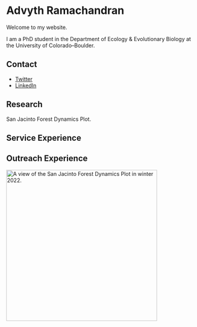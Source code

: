 # Advyth Ramachandran
Welcome to my website.

I am a PhD student in the Department of Ecology & Evolutionary Biology at the University of Colorado–Boulder.

## Contact
- [Twitter](https://twitter.com/advythr)
- [LinkedIn](https://www.linkedin.com/in/advyth-ramachandran/)

## Research
San Jacinto Forest Dynamics Plot.

## Service Experience

## Outreach Experience

<img src="img/P1220333.JPG" alt="A view of the San Jacinto Forest Dynamics Plot in winter 2022." width=400>

